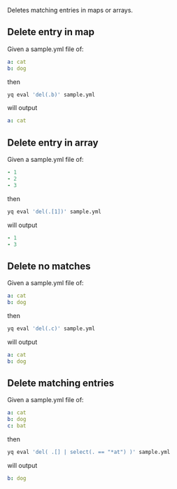 Deletes matching entries in maps or arrays.
## Delete entry in map
Given a sample.yml file of:
```yaml
a: cat
b: dog
```
then
```bash
yq eval 'del(.b)' sample.yml
```
will output
```yaml
a: cat
```

## Delete entry in array
Given a sample.yml file of:
```yaml
- 1
- 2
- 3
```
then
```bash
yq eval 'del(.[1])' sample.yml
```
will output
```yaml
- 1
- 3
```

## Delete no matches
Given a sample.yml file of:
```yaml
a: cat
b: dog
```
then
```bash
yq eval 'del(.c)' sample.yml
```
will output
```yaml
a: cat
b: dog
```

## Delete matching entries
Given a sample.yml file of:
```yaml
a: cat
b: dog
c: bat
```
then
```bash
yq eval 'del( .[] | select(. == "*at") )' sample.yml
```
will output
```yaml
b: dog
```

